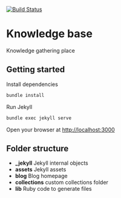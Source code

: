 [![Build Status](https://travis-ci.com/Al-un/kb.svg?branch=master)](https://travis-ci.com/Al-un/kb)

# Knowledge base

Knowledge gathering place

## Getting started

Install dependencies

```sh
bundle install
```

Run Jekyll

```sh
bundle exec jekyll serve
```

Open your browser at <http://localhost:3000>

## Folder structure

- **\_jekyll** Jekyll internal objects
- **assets** Jekyll assets
- **blog** Blog homepage
- **collections** custom collections folder
- **lib** Ruby code to generate files
